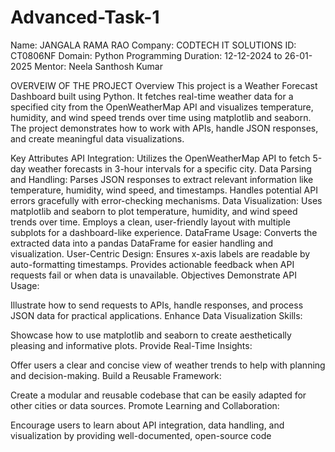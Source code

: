 # Advanced-Task-1

Name: JANGALA RAMA RAO Company: CODTECH IT SOLUTIONS ID: CT0806NF Domain: Python Programming Duration: 12-12-2024 to 26-01-2025 Mentor: Neela Santhosh Kumar

OVERVEIW OF THE PROJECT
Overview
This project is a Weather Forecast Dashboard built using Python. It fetches real-time weather data for a specified city from the OpenWeatherMap API and visualizes temperature, humidity, and wind speed trends over time using matplotlib and seaborn. The project demonstrates how to work with APIs, handle JSON responses, and create meaningful data visualizations.

Key Attributes
API Integration: Utilizes the OpenWeatherMap API to fetch 5-day weather forecasts in 3-hour intervals for a specific city.
Data Parsing and Handling:
Parses JSON responses to extract relevant information like temperature, humidity, wind speed, and timestamps.
Handles potential API errors gracefully with error-checking mechanisms.
Data Visualization:
Uses matplotlib and seaborn to plot temperature, humidity, and wind speed trends over time.
Employs a clean, user-friendly layout with multiple subplots for a dashboard-like experience.
DataFrame Usage:
Converts the extracted data into a pandas DataFrame for easier handling and visualization.
User-Centric Design:
Ensures x-axis labels are readable by auto-formatting timestamps.
Provides actionable feedback when API requests fail or when data is unavailable.
Objectives
Demonstrate API Usage:

Illustrate how to send requests to APIs, handle responses, and process JSON data for practical applications.
Enhance Data Visualization Skills:

Showcase how to use matplotlib and seaborn to create aesthetically pleasing and informative plots.
Provide Real-Time Insights:

Offer users a clear and concise view of weather trends to help with planning and decision-making.
Build a Reusable Framework:

Create a modular and reusable codebase that can be easily adapted for other cities or data sources.
Promote Learning and Collaboration:

Encourage users to learn about API integration, data handling, and visualization by providing well-documented, open-source code
